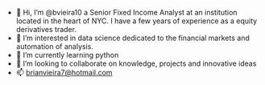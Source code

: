 - 👋 Hi, I’m @bvieira10 a Senior Fixed Income Analyst at an institution located in the heart of NYC. I have a few years of experience as a equity derivatives trader. 
- 👀 I’m interested in data science dedicated to the financial markets and automation of analysis.
- 🌱 I’m currently learning python
- 💞️ I’m looking to collaborate on knowledge, projects and innovative ideas
- 📫 brianvieira7@hotmail.com

<!---
bvieira10/bvieira10 is a ✨ special ✨ repository because its `README.md` (this file) appears on your GitHub profile.
You can click the Preview link to take a look at your changes.
--->
